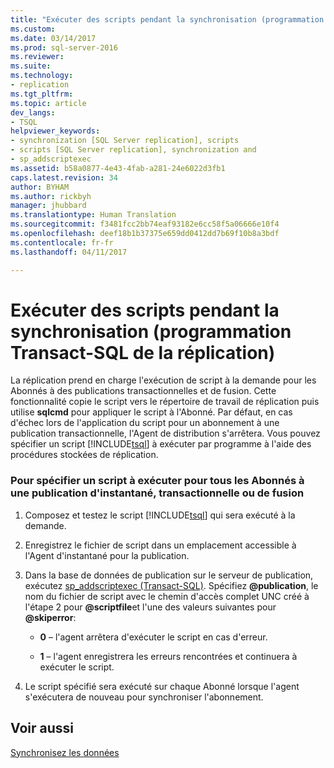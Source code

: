 ```yaml
---
title: "Exécuter des scripts pendant la synchronisation (programmation Transact-SQL de la réplication) | Microsoft Docs"
ms.custom: 
ms.date: 03/14/2017
ms.prod: sql-server-2016
ms.reviewer: 
ms.suite: 
ms.technology:
- replication
ms.tgt_pltfrm: 
ms.topic: article
dev_langs:
- TSQL
helpviewer_keywords:
- synchronization [SQL Server replication], scripts
- scripts [SQL Server replication], synchronization and
- sp_addscriptexec
ms.assetid: b58a0877-4e43-4fab-a281-24e6022d3fb1
caps.latest.revision: 34
author: BYHAM
ms.author: rickbyh
manager: jhubbard
ms.translationtype: Human Translation
ms.sourcegitcommit: f3481fcc2bb74eaf93182e6cc58f5a06666e10f4
ms.openlocfilehash: deef18b1b37375e659dd0412dd7b69f10b8a3bdf
ms.contentlocale: fr-fr
ms.lasthandoff: 04/11/2017

---
```

# <a name="execute-scripts-during-synchronization-replication-transact-sql-programming"></a>Exécuter des scripts pendant la synchronisation (programmation Transact-SQL de la réplication)
  La réplication prend en charge l'exécution de script à la demande pour les Abonnés à des publications transactionnelles et de fusion. Cette fonctionnalité copie le script vers le répertoire de travail de réplication puis utilise **sqlcmd** pour appliquer le script à l'Abonné. Par défaut, en cas d'échec lors de l'application du script pour un abonnement à une publication transactionnelle, l'Agent de distribution s'arrêtera. Vous pouvez spécifier un script [!INCLUDE[tsql](../../includes/tsql-md.md)] à exécuter par programme à l'aide des procédures stockées de réplication.  
  
### <a name="to-specify-a-script-to-run-for-all-subscribers-to-a-snapshot-transactional-or-merge-publication"></a>Pour spécifier un script à exécuter pour tous les Abonnés à une publication d'instantané, transactionnelle ou de fusion  
  
1.  Composez et testez le script [!INCLUDE[tsql](../../includes/tsql-md.md)] qui sera exécuté à la demande.  
  
2.  Enregistrez le fichier de script dans un emplacement accessible à l'Agent d'instantané pour la publication.  
  
3.  Dans la base de données de publication sur le serveur de publication, exécutez [sp_addscriptexec &#40;Transact-SQL&#41;](../../relational-databases/system-stored-procedures/sp-addscriptexec-transact-sql.md). Spécifiez **@publication**, le nom du fichier de script avec le chemin d'accès complet UNC créé à l'étape 2 pour **@scriptfile**et l'une des valeurs suivantes pour **@skiperror**:  
  
    -   **0** – l'agent arrêtera d'exécuter le script en cas d'erreur.  
  
    -   **1** – l'agent enregistrera les erreurs rencontrées et continuera à exécuter le script.  
  
4.  Le script spécifié sera exécuté sur chaque Abonné lorsque l'agent s'exécutera de nouveau pour synchroniser l'abonnement.  
  
## <a name="see-also"></a>Voir aussi  
 [Synchronisez les données](../../relational-databases/replication/synchronize-data.md)  
  
  
